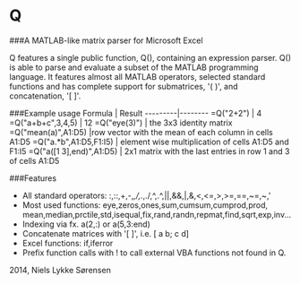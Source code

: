 Q 
====

###A MATLAB-like matrix parser for Microsoft Excel

Q features a single public function, Q(), containing an expression parser.
Q() is able to parse and evaluate a subset of the MATLAB programming language.
It features almost all MATLAB operators, selected standard functions
and has complete support for submatrices, '( )', and concatenation, '[ ]'.

###Example usage
 Formula | Result 
---------|--------
=Q("2+2") | 4 
=Q("a+b+c",3,4,5) | 12
=Q("eye(3)")  |  the 3x3 identity matrix
=Q("mean(a)",A1:D5)      |row vector with the mean of each column in cells A1:D5
=Q("a.*b",A1:D5,F1:I5)   | element wise multiplication of cells A1:D5 and F1:I5
=Q("a([1 3],end)",A1:D5) | 2x1 matrix with the last entries in row 1 and 3 of cells A1:D5

###Features
  - All standard operators: :,::,+,-,*,/,.*,./,^,.^,||,&&,|,&,<,<=,>,>=,==,~=,~,'
  - Most used functions: eye,zeros,ones,sum,cumsum,cumprod,prod,
    mean,median,prctile,std,isequal,fix,rand,randn,repmat,find,sqrt,exp,inv...
  - Indexing via fx. a(2,:) or a(5,3:end)
  - Concatenate matrices with '[ ]', i.e. [ a b; c d]
  - Excel functions: if,iferror
  - Prefix function calls with ! to call external VBA functions not found in Q.

2014, Niels Lykke Sørensen
